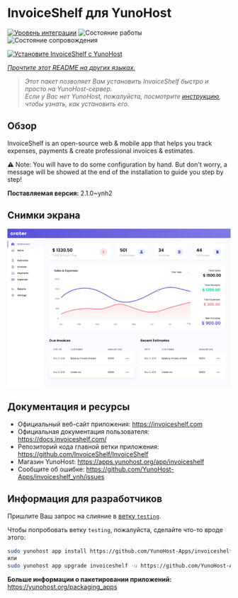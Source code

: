 <!--
Важно: этот README был автоматически сгенерирован <https://github.com/YunoHost/apps/tree/master/tools/readme_generator>
Он НЕ ДОЛЖЕН редактироваться вручную.
-->

# InvoiceShelf для YunoHost

[![Уровень интеграции](https://apps.yunohost.org/badge/integration/invoiceshelf)](https://ci-apps.yunohost.org/ci/apps/invoiceshelf/)
![Состояние работы](https://apps.yunohost.org/badge/state/invoiceshelf)
![Состояние сопровождения](https://apps.yunohost.org/badge/maintained/invoiceshelf)

[![Установите InvoiceShelf с YunoHost](https://install-app.yunohost.org/install-with-yunohost.svg)](https://install-app.yunohost.org/?app=invoiceshelf)

*[Прочтите этот README на других языках.](./ALL_README.md)*

> *Этот пакет позволяет Вам установить InvoiceShelf быстро и просто на YunoHost-сервер.*  
> *Если у Вас нет YunoHost, пожалуйста, посмотрите [инструкцию](https://yunohost.org/install), чтобы узнать, как установить его.*

## Обзор

InvoiceShelf is an open-source web & mobile app that helps you track expenses, payments & create professional invoices & estimates.

⚠️ Note: You will have to do some configuration by hand. But don't worry, a message will be showed at the end of the installation to guide you step by step!


**Поставляемая версия:** 2.1.0~ynh2

## Снимки экрана

![Снимок экрана InvoiceShelf](./doc/screenshots/screenshot.png)

## Документация и ресурсы

- Официальный веб-сайт приложения: <https://invoiceshelf.com>
- Официальная документация пользователя: <https://docs.invoiceshelf.com/>
- Репозиторий кода главной ветки приложения: <https://github.com/InvoiceShelf/InvoiceShelf>
- Магазин YunoHost: <https://apps.yunohost.org/app/invoiceshelf>
- Сообщите об ошибке: <https://github.com/YunoHost-Apps/invoiceshelf_ynh/issues>

## Информация для разработчиков

Пришлите Ваш запрос на слияние в [ветку `testing`](https://github.com/YunoHost-Apps/invoiceshelf_ynh/tree/testing).

Чтобы попробовать ветку `testing`, пожалуйста, сделайте что-то вроде этого:

```bash
sudo yunohost app install https://github.com/YunoHost-Apps/invoiceshelf_ynh/tree/testing --debug
или
sudo yunohost app upgrade invoiceshelf -u https://github.com/YunoHost-Apps/invoiceshelf_ynh/tree/testing --debug
```

**Больше информации о пакетировании приложений:** <https://yunohost.org/packaging_apps>
